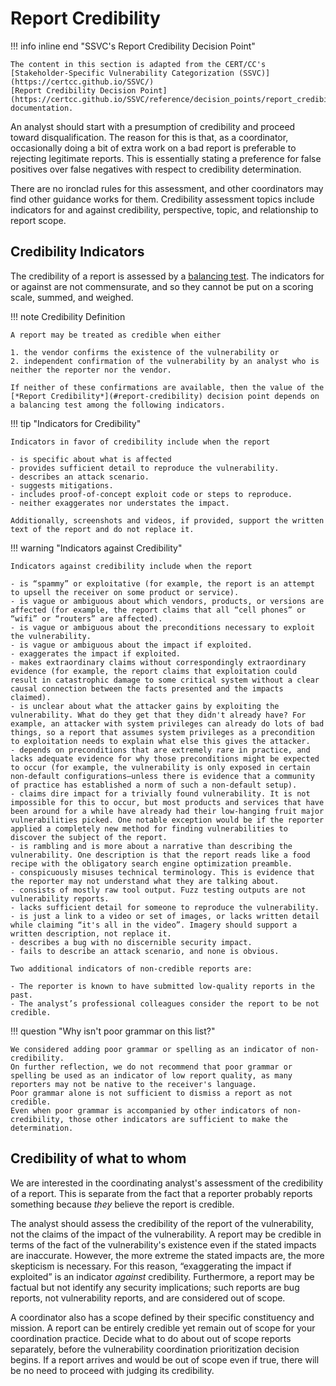 # Report Credibility

!!! info inline end "SSVC's Report Credibility Decision Point"

    The content in this section is adapted from the CERT/CC's [Stakeholder-Specific Vulnerability Categorization (SSVC)](https://certcc.github.io/SSVC/)
    [Report Credibility Decision Point](https://certcc.github.io/SSVC/reference/decision_points/report_credibility/) documentation.

An analyst should start with a presumption of credibility and proceed toward disqualification.
The reason for this is that, as a coordinator, occasionally doing a bit of extra work on a bad report is preferable to rejecting legitimate reports.
This is essentially stating a preference for false positives over false negatives with respect to credibility determination.

There are no ironclad rules for this assessment, and other coordinators may find other guidance works for them.
Credibility assessment topics include indicators for and against credibility, perspective, topic, and relationship to report scope.

## Credibility Indicators

The credibility of a report is assessed by a [balancing test](https://lsolum.typepad.com/legaltheory/2013/08/legal-theory-lexicon-balancing-tests.html).
The indicators for or against are not commensurate, and so they cannot be put on a scoring scale, summed, and weighed.

!!! note Credibility Definition

    A report may be treated as credible when either

    1. the vendor confirms the existence of the vulnerability or
    2. independent confirmation of the vulnerability by an analyst who is neither the reporter nor the vendor.

    If neither of these confirmations are available, then the value of the [*Report Credibility*](#report-credibility) decision point depends on a balancing test among the following indicators.

!!! tip "Indicators for Credibility"

    Indicators in favor of credibility include when the report

    - is specific about what is affected
    - provides sufficient detail to reproduce the vulnerability.
    - describes an attack scenario.
    - suggests mitigations.
    - includes proof-of-concept exploit code or steps to reproduce.
    - neither exaggerates nor understates the impact.

    Additionally, screenshots and videos, if provided, support the written text of the report and do not replace it.
    

!!! warning "Indicators against Credibility"

    Indicators against credibility include when the report

    - is “spammy” or exploitative (for example, the report is an attempt to upsell the receiver on some product or service).
    - is vague or ambiguous about which vendors, products, or versions are affected (for example, the report claims that all “cell phones” or “wifi” or “routers” are affected).
    - is vague or ambiguous about the preconditions necessary to exploit the vulnerability.
    - is vague or ambiguous about the impact if exploited.
    - exaggerates the impact if exploited.
    - makes extraordinary claims without correspondingly extraordinary evidence (for example, the report claims that exploitation could result in catastrophic damage to some critical system without a clear causal connection between the facts presented and the impacts claimed).
    - is unclear about what the attacker gains by exploiting the vulnerability. What do they get that they didn't already have? For example, an attacker with system privileges can already do lots of bad things, so a report that assumes system privileges as a precondition to exploitation needs to explain what else this gives the attacker.
    - depends on preconditions that are extremely rare in practice, and lacks adequate evidence for why those preconditions might be expected to occur (for example, the vulnerability is only exposed in certain non-default configurations—unless there is evidence that a community of practice has established a norm of such a non-default setup).
    - claims dire impact for a trivially found vulnerability. It is not impossible for this to occur, but most products and services that have been around for a while have already had their low-hanging fruit major vulnerabilities picked. One notable exception would be if the reporter applied a completely new method for finding vulnerabilities to discover the subject of the report.
    - is rambling and is more about a narrative than describing the vulnerability. One description is that the report reads like a food recipe with the obligatory search engine optimization preamble.
    - conspicuously misuses technical terminology. This is evidence that the reporter may not understand what they are talking about.
    - consists of mostly raw tool output. Fuzz testing outputs are not vulnerability reports.
    - lacks sufficient detail for someone to reproduce the vulnerability.
    - is just a link to a video or set of images, or lacks written detail while claiming “it's all in the video”. Imagery should support a written description, not replace it.
    - describes a bug with no discernible security impact.
    - fails to describe an attack scenario, and none is obvious.

    Two additional indicators of non-credible reports are:
    
    - The reporter is known to have submitted low-quality reports in the past.
    - The analyst’s professional colleagues consider the report to be not credible.

!!! question "Why isn't poor grammar on this list?"

    We considered adding poor grammar or spelling as an indicator of non-credibility.
    On further reflection, we do not recommend that poor grammar or spelling be used as an indicator of low report quality, as many reporters may not be native to the receiver's language.
    Poor grammar alone is not sufficient to dismiss a report as not credible.
    Even when poor grammar is accompanied by other indicators of non-credibility, those other indicators are sufficient to make the determination.

## Credibility of what to whom

We are interested in the coordinating analyst's assessment of the credibility of a report.
This is separate from the fact that a reporter probably reports something because _they_ believe the report is credible.

The analyst should assess the credibility of the report of the vulnerability, not the claims of the impact of the vulnerability.
A report may be credible in terms of the fact of the vulnerability's existence even if the stated impacts are inaccurate.
However, the more extreme the stated impacts are, the more skepticism is necessary.
For this reason, “exaggerating the impact if exploited” is an indicator *against* credibility.
Furthermore, a report may be factual but not identify any security implications; such reports are bug reports, not vulnerability reports, and are considered out of scope.

A coordinator also has a scope defined by their specific constituency and mission.
A report can be entirely credible yet remain out of scope for your coordination practice.
Decide what to do about out of scope reports separately, before the vulnerability coordination prioritization decision begins.
If a report arrives and would be out of scope even if true, there will be no need to proceed with judging its credibility.
